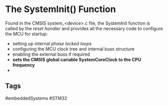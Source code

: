 # The SystemInit() Function

Found in the CMSIS system\_\<device\>.c file, the SystemInit function is called by the *reset handler* and provides all the necessary code to configure the MCU for startup:  
* setting up internal *phase locked loops*  
* configuring the MCU clock tree and internal buss structure  
* enabling the external buss if required
* **sets the CMSIS global cariable SystemCoreClock to the CPU frequency**
* 

## Tags
#embeddedSystems #STM32
